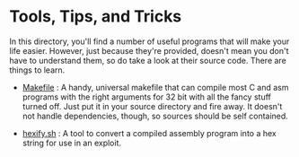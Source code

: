 # Tools, Tips, and Tricks

In this directory, you'll find a number of useful programs that will make your
life easier. However, just because they're provided, doesn't mean you don't have
to understand them, so do take a look at their source code. There are things to
learn.

* [Makefile](Makefile) : A handy, universal makefile that can compile most C and asm
  programs with the right arguments for 32 bit with all the fancy stuff turned
  off. Just put it in your source directory and fire away. It doesn't not handle
  dependencies, though, so sources should be self contained.
  
* [hexify.sh](hexify.sh) : A tool to convert a compiled assembly program into a hex string for use in an exploit.  
  
